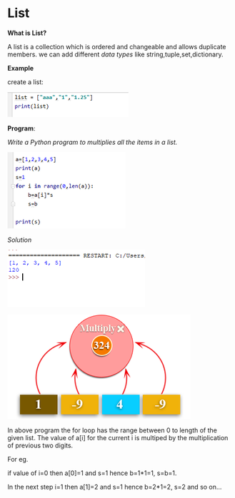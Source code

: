# List

**What is List?**

 A list is a collection which is ordered and changeable and allows duplicate members.
 we can add different *data types* like string,tuple,set,dictionary.
 
 
**Example**

create a list:

![ ](https://github.com/ApurvaW18/Assignment/blob/master/z.PNG)

**Program**:

*Write a Python program to multiplies all the items in a list.*

![](https://github.com/ApurvaW18/Assignment/blob/master/q.PNG)

*Solution*


![](https://github.com/ApurvaW18/Assignment/blob/master/c.PNG)


![](https://github.com/ApurvaW18/Assignment/blob/master/Capture.PNG)

 In above program the for loop has the range between 0 to length of the
 given list. The value of a[i] for the current i is multiped by the multiplication
 of previous two digits. 
 
 For eg. 
 
 if value of i=0 then a[0]=1 and s=1 hence b=1*1=1, s=b=1.
 
 In the next step 
 i=1 then a[1]=2 and s=1 hence b=2*1=2, s=2 and so on...
